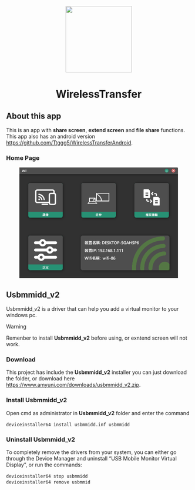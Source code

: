 <div align="center">
  <img src="https://raw.githubusercontent.com/Ttggg5/WirelessTransfer/refs/heads/master/WirelessTransfer/wireless_transfer_icon.ico" width="180" height="180"/>
  <h1>WirelessTransfer</h1>
</div>

## About this app
This is an app with **share screen**, **extend screen** and **file share** functions.<br>
This app also has an android version https://github.com/Ttggg5/WirelessTransferAndroid.

### Home Page
<div align="center">
  <img src="https://raw.githubusercontent.com/Ttggg5/WirelessTransfer/refs/heads/master/Screenshots/HomePage.png" height="300"/>
</div>

## Usbmmidd_v2
Usbmmidd_v2 is a driver that can help you add a virtual monitor to your windows pc.<br>

> [!WARNING]
Remenber to install **Usbmmidd_v2** before using, or exntend screen will not work.

### Download
This project has include the **Usbmmidd_v2** installer you can just download the folder,
or download here https://www.amyuni.com/downloads/usbmmidd_v2.zip.

### Install Usbmmidd_v2
Open cmd as administrator in **Usbmmidd_v2** folder and enter the command
```
deviceinstaller64 install usbmmidd.inf usbmmidd
```

### Uninstall Usbmmidd_v2
To completely remove the drivers from your system, you can either go through the Device Manager and uninstall “USB Mobile Monitor Virtual Display”, or run the commands:
```
deviceinstaller64 stop usbmmidd
deviceinstaller64 remove usbmmid
```
